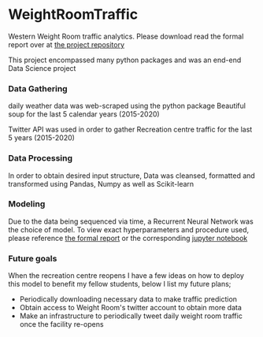 # WeightRoomTraffic
Western Weight Room traffic analytics.
Please download read the formal report over at [the project repository](https://github.com/Emilianopp/WeightRoomTraffic/blob/main/WeightRoomReport.pdf) 

This project encompassed many python packages and was an end-end Data Science project

### Data Gathering

daily weather data was web-scraped using the python package Beautiful soup for the last 5 calendar years (2015-2020)

Twitter API was used in order to gather Recreation centre traffic for the last 5 years (2015-2020)


### Data Processing 
In order to obtain desired input structure, Data was cleansed, formatted and transformed using Pandas, Numpy as well as Scikit-learn 

### Modeling
Due to the data being sequenced via time, a Recurrent Neural Network was the choice of model.
To view exact hyperparameters and procedure used, please reference [the formal report](https://github.com/Emilianopp/WeightRoomTraffic/blob/main/WeightRoomReport.pdf) or the corresponding [jupyter notebook](https://github.com/Emilianopp/WeightRoomTraffic/blob/main/Notebooks/NUERAL_net.ipynb)


### Future goals
When the recreation centre reopens I have a few ideas on how to deploy this model to benefit my fellow students, below I list my future plans;

* Periodically downloading necessary data to make traffic prediction
* Obtain access to Weight Room's twitter account to obtain more data
* Make an infrastructure to periodically tweet daily weight room traffic once the facility re-opens
